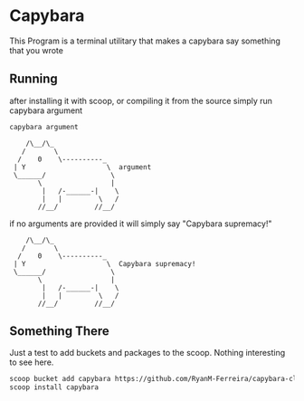 # Capybara
This Program is a terminal utilitary that makes a capybara say something that you wrote

## Running
after installing it with scoop, or compiling it from the source simply run capybara argument
```bash
capybara argument
```
```
    /\__/\_
   /       \
  /    0    \----------_
 | Y                    \  argument
 \______/                \
       \                 |
        |   /-______-|    \
        |   |         \   /
       //__/         //__/

```
if no arguments are provided it will simply say "Capybara supremacy!"
```
    /\__/\_
   /       \
  /    0    \----------_
 | Y                    \  Capybara supremacy!
 \______/                \
       \                 |
        |   /-______-|    \
        |   |         \   /
       //__/         //__/

```

## Something There
Just a test to add buckets and packages to the scoop. Nothing interesting to see here.

```bash
scoop bucket add capybara https://github.com/RyanM-Ferreira/capybara-cli bucket
scoop install capybara
```
